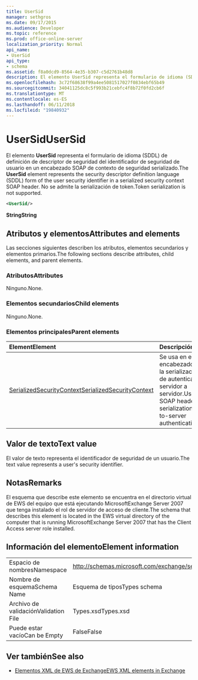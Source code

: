 ```yaml
---
title: UserSid
manager: sethgros
ms.date: 09/17/2015
ms.audience: Developer
ms.topic: reference
ms.prod: office-online-server
localization_priority: Normal
api_name:
- UserSid
api_type:
- schema
ms.assetid: f8a0dcd9-8564-4e35-b307-c5d2761b48d8
description: El elemento UserSid representa el formulario de idioma (SDDL) de definición de descriptor de seguridad del identificador de seguridad de usuario en un encabezado SOAP de contexto de seguridad serializado. No se admite la serialización de token.
ms.openlocfilehash: 3c72f68638f99a4ee5081517027f0834ebf65b49
ms.sourcegitcommit: 34041125dc8c5f993b21cebfc4f8b72f0fd2cb6f
ms.translationtype: MT
ms.contentlocale: es-ES
ms.lasthandoff: 06/11/2018
ms.locfileid: "19840932"
---
```

# <a name="usersid"></a><span data-ttu-id="aa4c2-104">UserSid</span><span class="sxs-lookup"><span data-stu-id="aa4c2-104">UserSid</span></span>

<span data-ttu-id="aa4c2-105">El elemento **UserSid** representa el formulario de idioma (SDDL) de definición de descriptor de seguridad del identificador de seguridad de usuario en un encabezado SOAP de contexto de seguridad serializado.</span><span class="sxs-lookup"><span data-stu-id="aa4c2-105">The **UserSid** element represents the security descriptor definition language (SDDL) form of the user security identifier in a serialized security context SOAP header.</span></span> <span data-ttu-id="aa4c2-106">No se admite la serialización de token.</span><span class="sxs-lookup"><span data-stu-id="aa4c2-106">Token serialization is not supported.</span></span> 
  
```xml
<UserSid/>
```

 <span data-ttu-id="aa4c2-107">**String**</span><span class="sxs-lookup"><span data-stu-id="aa4c2-107">**String**</span></span>
## <a name="attributes-and-elements"></a><span data-ttu-id="aa4c2-108">Atributos y elementos</span><span class="sxs-lookup"><span data-stu-id="aa4c2-108">Attributes and elements</span></span>

<span data-ttu-id="aa4c2-109">Las secciones siguientes describen los atributos, elementos secundarios y elementos primarios.</span><span class="sxs-lookup"><span data-stu-id="aa4c2-109">The following sections describe attributes, child elements, and parent elements.</span></span>
  
### <a name="attributes"></a><span data-ttu-id="aa4c2-110">Atributos</span><span class="sxs-lookup"><span data-stu-id="aa4c2-110">Attributes</span></span>

<span data-ttu-id="aa4c2-111">Ninguno.</span><span class="sxs-lookup"><span data-stu-id="aa4c2-111">None.</span></span>
  
### <a name="child-elements"></a><span data-ttu-id="aa4c2-112">Elementos secundarios</span><span class="sxs-lookup"><span data-stu-id="aa4c2-112">Child elements</span></span>

<span data-ttu-id="aa4c2-113">Ninguno.</span><span class="sxs-lookup"><span data-stu-id="aa4c2-113">None.</span></span>
  
### <a name="parent-elements"></a><span data-ttu-id="aa4c2-114">Elementos principales</span><span class="sxs-lookup"><span data-stu-id="aa4c2-114">Parent elements</span></span>

|<span data-ttu-id="aa4c2-115">**Element**</span><span class="sxs-lookup"><span data-stu-id="aa4c2-115">**Element**</span></span>|<span data-ttu-id="aa4c2-116">**Descripción**</span><span class="sxs-lookup"><span data-stu-id="aa4c2-116">**Description**</span></span>|
|:-----|:-----|
|[<span data-ttu-id="aa4c2-117">SerializedSecurityContext</span><span class="sxs-lookup"><span data-stu-id="aa4c2-117">SerializedSecurityContext</span></span>](serializedsecuritycontext.md) <br/> |<span data-ttu-id="aa4c2-118">Se usa en el encabezado SOAP para la serialización de token de autenticación de servidor a servidor.</span><span class="sxs-lookup"><span data-stu-id="aa4c2-118">Used in the SOAP header for token serialization in server-to-server authentication.</span></span>  <br/> |
   
## <a name="text-value"></a><span data-ttu-id="aa4c2-119">Valor de texto</span><span class="sxs-lookup"><span data-stu-id="aa4c2-119">Text value</span></span>

<span data-ttu-id="aa4c2-120">El valor de texto representa el identificador de seguridad de un usuario.</span><span class="sxs-lookup"><span data-stu-id="aa4c2-120">The text value represents a user's security identifier.</span></span>
  
## <a name="remarks"></a><span data-ttu-id="aa4c2-121">Notas</span><span class="sxs-lookup"><span data-stu-id="aa4c2-121">Remarks</span></span>

<span data-ttu-id="aa4c2-122">El esquema que describe este elemento se encuentra en el directorio virtual de EWS del equipo que está ejecutando MicrosoftExchange Server 2007 que tenga instalado el rol de servidor de acceso de cliente.</span><span class="sxs-lookup"><span data-stu-id="aa4c2-122">The schema that describes this element is located in the EWS virtual directory of the computer that is running MicrosoftExchange Server 2007 that has the Client Access server role installed.</span></span>
  
## <a name="element-information"></a><span data-ttu-id="aa4c2-123">Información del elemento</span><span class="sxs-lookup"><span data-stu-id="aa4c2-123">Element information</span></span>

|||
|:-----|:-----|
|<span data-ttu-id="aa4c2-124">Espacio de nombres</span><span class="sxs-lookup"><span data-stu-id="aa4c2-124">Namespace</span></span>  <br/> |http://schemas.microsoft.com/exchange/services/2006/types  <br/> |
|<span data-ttu-id="aa4c2-125">Nombre de esquema</span><span class="sxs-lookup"><span data-stu-id="aa4c2-125">Schema Name</span></span>  <br/> |<span data-ttu-id="aa4c2-126">Esquema de tipos</span><span class="sxs-lookup"><span data-stu-id="aa4c2-126">Types schema</span></span>  <br/> |
|<span data-ttu-id="aa4c2-127">Archivo de validación</span><span class="sxs-lookup"><span data-stu-id="aa4c2-127">Validation File</span></span>  <br/> |<span data-ttu-id="aa4c2-128">Types.xsd</span><span class="sxs-lookup"><span data-stu-id="aa4c2-128">Types.xsd</span></span>  <br/> |
|<span data-ttu-id="aa4c2-129">Puede estar vacío</span><span class="sxs-lookup"><span data-stu-id="aa4c2-129">Can be Empty</span></span>  <br/> |<span data-ttu-id="aa4c2-130">False</span><span class="sxs-lookup"><span data-stu-id="aa4c2-130">False</span></span>  <br/> |
   
## <a name="see-also"></a><span data-ttu-id="aa4c2-131">Ver también</span><span class="sxs-lookup"><span data-stu-id="aa4c2-131">See also</span></span>



- [<span data-ttu-id="aa4c2-132">Elementos XML de EWS de Exchange</span><span class="sxs-lookup"><span data-stu-id="aa4c2-132">EWS XML elements in Exchange</span></span>](ews-xml-elements-in-exchange.md)

